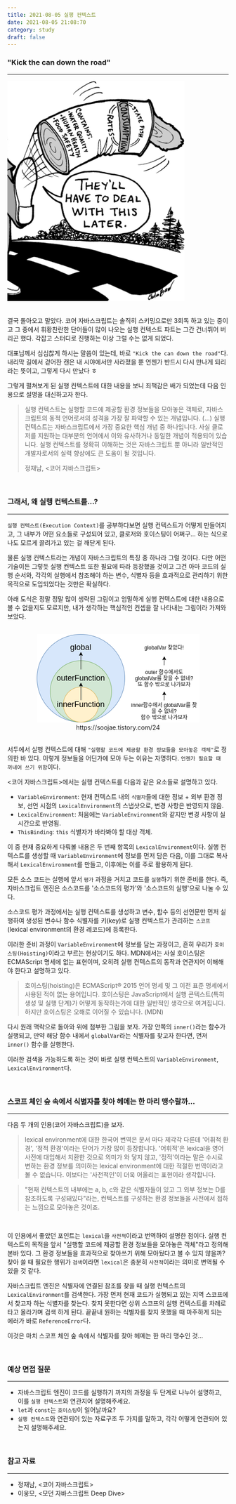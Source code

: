 ```yaml
---
title: 2021-08-05 실행 컨텍스트
date: 2021-08-05 21:08:70
category: study
draft: false
---
```


### "Kick the can down the road"

---

<div style="width: 80%;">
  <img src="./images/080501.jpeg" alt="깡통" />
</div>

<br />

결국 돌아오고 말았다. 코어 자바스크립트는 솔직히 스키밍으로만 3회독 하고 있는 중이고 그 중에서 휘황찬란한 단어들이 많이 나오는 실행 컨텍스트 파트는 그간 건너뛰어 버리곤 했다. 각잡고 스터디로 진행하는 이상 그럴 수는 없게 되었다.

대표님께서 심심찮게 하시는 말씀이 있는데, 바로 `"Kick the can down the road"`다. 내리막 길에서 걷어찬 캔은 내 시야에서만 사라졌을 뿐 언젠가 반드시 다시 만나게 되리라는 뜻이고, 그렇게 다시 만났다 ㅎ

그렇게 펼쳐보게 된 실행 컨텍스트에 대한 내용을 보니 죄책감은 배가 되었는데 다음 인용으로 설명을 대신하고자 한다.

> 실행 컨텍스트는 실행할 코드에 제공할 환경 정보들을 모아놓은 객체로, 자바스크립트의 동적 언어로서의 성격을 가장 잘 파악할 수 있는 개념입니다. (...) 실행 컨텍스트는 자바스크립트에서 가장 중요한 핵심 개념 중 하나입니다. 사실 클로저를 지원하는 대부분의 언어에서 이와 유사하거나 동일한 개념이 적용되어 있습니다. 실행 컨텍스트를 정확히 이해하는 것은 자바스크립트 뿐 아니라 일반적인 개발자로서의 실력 향상에도 큰 도움이 될 것입니다.
>
> 정재남, <코어 자바스크립트>

<br />

### 그래서, 왜 실행 컨텍스트를...?

---

`실행 컨텍스트(Execution Context)`를 공부하다보면 실행 컨텍스트가 어떻게 만들어지고, 그 내부가 어떤 요소들로 구성되어 있고, 클로저와 호이스팅이 어쩌구... 하는 식으로 나도 모르게 끌려가고 있는 걸 깨닫게 된다.

물론 실행 컨텍스트라는 개념이 자바스크립트의 특징 중 하나라 그럴 것이다. 다만 어떤 기술이든 그렇듯 실행 컨텍스트 또한 필요에 따라 등장했을 것이고 그건 아마 코드의 실행 순서와, 각각의 실행에서 참조해야 하는 변수, 식별자 등을 효과적으로 관리하기 위한 목적으로 도입되었다는 것만은 확실하다.

아래 도식은 정말 정말 많이 생략된 그림이고 엄밀하게 실행 컨텍스트에 대한 내용으로 볼 수 없을지도 모르지만, 내가 생각하는 핵심적인 컨셉을 잘 나타내는 그림이라 가져와 보았다.

<br>

<div align="center">
  <img src="./images/080502.png" alt="깡통" />https://soojae.tistory.com/24
</div>

<br>

서두에서 실행 컨텍스트에 대해 `"실행할 코드에 제공할 환경 정보들을 모아놓은 객체"`로 정의한 바 있다. 이렇게 정보들을 어딘가에 모아 두는 이유는 자명하다. `언젠가 필요할 때 꺼내어 쓰기 위함`이다.

<코어 자바스크립트>에서는 실행 컨텍스트를 다음과 같은 요소들로 설명하고 있다.

- `VariableEnvironment`: 현재 컨텍스트 내의 `식별자`들에 대한 정보 + 외부 환경 정보, 선언 시점의 `LexicalEnvironment`의 스냅샷으로, 변경 사항은 반영되지 않음.
- `LexicalEnvironment`: 처음에는 `VariableEnvironment`와 같지만 변경 사항이 실시간으로 반영됨.
- `ThisBinding`: `this` 식별자가 바라봐야 할 대상 객체.

이 중 현재 중요하게 다뤄볼 내용은 두 번째 항목의 `LexicalEnvironment`이다. 실행 컨텍스트를 생성할 때 `VariableEnvironment`에 정보를 먼저 담은 다음, 이를 그대로 복사해서 `LexicalEnvironment`를 만들고, 이후에는 이를 주로 활용하게 된다.

모든 소스 코드는 실행에 앞서 `평가` 과정을 거치고 코드를 `실행`하기 위한 준비를 한다. 즉, 자바스크립트 엔진은 소스코드를 '소스코드의 평가'와 '소스코드의 실행'으로 나눌 수 있다.

소스코드 평가 과정에서는 실행 컨텍스트를 생성하고 변수, 함수 등의 선언문만 먼저 실행하여 생성된 변수나 함수 식별자를 키(key)로 실행 컨텍스트가 관리하는 `스코프`(lexical environment의 환경 레코드)에 등록한다.

이러한 준비 과정이 `VariableEnvironment`에 정보를 담는 과정이고, 흔히 우리가 `호이스팅(Hoisting)`이라고 부르는 현상이기도 하다. MDN에서는 사실 호이스팅은 ECMAScript 명세에 없는 표현이며, 오히려 실행 컨텍스트의 동작과 연관지어 이해해야 한다고 설명하고 있다.

> 호이스팅(hoisting)은 ECMAScript® 2015 언어 명세 및 그 이전 표준 명세에서 사용된 적이 없는 용어입니다. 호이스팅은 JavaScript에서 실행 콘텍스트(특히 생성 및 실행 단계)가 어떻게 동작하는가에 대한 일반적인 생각으로 여겨집니다. 하지만 호이스팅은 오해로 이어질 수 있습니다. (MDN)

다시 원래 맥락으로 돌아와 위에 첨부한 그림을 보자. 가장 안쪽의 `inner()`라는 함수가 실행되고, 만약 해당 함수 내에서 `globalVar`라는 식별자를 찾고자 한다면, 먼저 `inner()` 함수를 실행한다.

이러한 검색을 가능하도록 하는 것이 바로 실행 컨텍스트의 `VariableEnvironment`, `LexicalEnvironment`다.

<br/>

### 스코프 체인 숲 속에서 식별자를 찾아 헤메는 한 마리 맹수랄까...

---

다음 두 개의 인용(코어 자바스크립트)을 보자.

> lexical environment에 대한 한국어 번역은 문서 마다 제각각 다른데 '어휘적 환경', '정적 환경'이라는 단어가 가장 많이 등장합니다. '어휘적'은 lexical을 영어사전에 대입해서 치환한 것으로 의미가 와 닿지 않고, '정적'이라는 말은 수시로 변하는 환경 정보를 의미하는 lexical environment에 대한 적절한 번역이라고 볼 수 없습니다. 이보다는 '사전적인'이 더욱 어울리는 표현이라 생각합니다.

> "현재 컨텍스트의 내부에는 a, b, c와 같은 식별자들이 있고 그 외부 정보는 D를 참조하도록 구성돼있다"라는, 컨텍스트를 구성하는 환경 정보들을 사전에서 접하는 느낌으로 모아놓은 것이죠.

<br/>

이 인용에서 좋았던 포인트는 `lexical`을 `사전적`이라고 번역하여 설명한 점이다. 실행 컨텍스트의 목적을 앞서 "실행할 코드에 제공할 환경 정보들을 모아놓은 객체"라고 정의해본바 있다. 그 환경 정보들을 효과적으로 찾아쓰기 위해 모아뒀다고 볼 수 있지 않을까? 찾아 쓸 때 필요한 행위가 `검색`이라면 `lexical`은 충분히 `사전적`이라는 의미로 변역될 수 있을 것 같다.

자바스크립트 엔진은 식별자에 연결된 참조를 찾을 때 실행 컨텍스트의 `LexicalEnvironment`를 검색한다. 가장 먼저 현재 코드가 실행되고 있는 지역 스코프에서 찾고자 하는 식별자를 찾는다. 찾지 못한다면 상위 스코프의 실행 컨텍스트를 차례로 타고 올라가며 검색 하게 된다. 끝끝내 원하는 식별자를 찾지 못했을 때 마주하게 되는 에러가 바로 `ReferenceError`다.

이것은 마치 스코프 체인 숲 속에서 식별자를 찾아 헤메는 한 마리 맹수인 것...

<br/>

### 예상 면접 질문

---

- 자바스크립트 엔진이 코드를 실행하기 까지의 과정을 두 단계로 나누어 설명하고, 이를 `실행 컨텍스트`와 연관지어 설명해주세요.
- `let`과 `const`는 `호이스팅`이 일어날까요?
- `실행 컨텍스트`와 연관되어 있는 자료구조 두 가지를 말하고, 각각 어떻게 연관되어 있는지 설명해주세요.

<br/>

### 참고 자료

---

- 정재남, <코어 자바스크립트>
- 이웅모, <모던 자바스크립트 Deep Dive>
